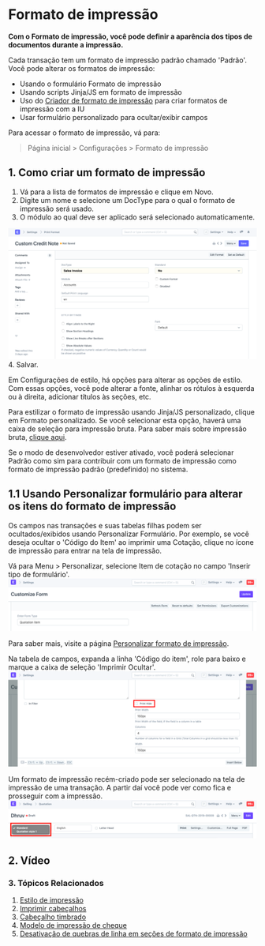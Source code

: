 # Formato de impressão



**Com o Formato de impressão, você pode definir a aparência dos tipos de documentos durante a impressão.**


Cada transação tem um formato de impressão padrão chamado 'Padrão'. Você pode alterar os formatos de impressão:


* Usando o formulário Formato de impressão
* Usando scripts Jinja/JS em formato de impressão
* Uso do [Criador de formato de impressão](/docs/pt/setting-up/print/print-format-builder) para criar formatos de impressão com a IU
* Usar formulário personalizado para ocultar/exibir campos


Para acessar o formato de impressão, vá para:


> Página inicial > Configurações > Formato de impressão


## 1. Como criar um formato de impressão


1. Vá para a lista de formatos de impressão e clique em Novo.
2. Digite um nome e selecione um DocType para o qual o formato de impressão será usado.
3. O módulo ao qual deve ser aplicado será selecionado automaticamente.


![Menu Formato de impressão](/files/print-format-menu.png)
4. Salvar.


Em Configurações de estilo, há opções para alterar as opções de estilo. Com essas opções, você pode alterar a fonte, alinhar os rótulos à esquerda ou à direita, adicionar títulos às seções, etc.


Para estilizar o formato de impressão usando Jinja/JS personalizado, clique em Formato personalizado. Se você selecionar esta opção, haverá uma caixa de seleção para impressão bruta. Para saber mais sobre impressão bruta, [clique aqui](/docs/pt/setting-up/print/raw-printing).


Se o modo de desenvolvedor estiver ativado, você poderá selecionar Padrão como sim para contribuir com um formato de impressão como formato de impressão padrão (predefinido) no sistema.


## 1.1 Usando Personalizar formulário para alterar os itens do formato de impressão


Os campos nas transações e suas tabelas filhas podem ser ocultados/exibidos usando Personalizar Formulário.
Por exemplo, se você deseja ocultar o 'Código do Item' ao imprimir uma Cotação, clique no ícone de impressão para entrar na tela de impressão.


Vá para Menu > Personalizar, selecione Item de cotação no campo 'Inserir tipo de formulário'.
![Personalizar formato de impressão](/files/print-format-customize1.png)


Para saber mais, visite a página [Personalizar formato de impressão](/docs/pt/customize-erpnext/print-format).


Na tabela de campos, expanda a linha 'Código do item', role para baixo e marque a caixa de seleção 'Imprimir Ocultar'.
![Formato de impressão Imprimir ocultar](/files/print-format-customize2.png)


Um formato de impressão recém-criado pode ser selecionado na tela de impressão de uma transação. A partir daí você pode ver como fica e prosseguir com a impressão.
![Selecionando um formato de impressão](/files/print-format-selection.png)


## 2. Vídeo






### 3. Tópicos Relacionados


1. [Estilo de impressão](/docs/pt/setting-up/print/print-style)
2. [Imprimir cabeçalhos](/docs/pt/setting-up/print/print-headings)
3. [Cabeçalho timbrado](/docs/pt/setting-up/print/letter-head)
4. [Modelo de impressão de cheque](/docs/pt/setting-up/print/cheque-print-template)
5. [Desativação de quebras de linha em seções de formato de impressão](/docs/pt/setting-up/articles/print-format-sections)




